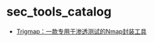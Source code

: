 # sec_tools_catalog

- [Trigmap：一款专用于渗透测试的Nmap封装工具](https://mp.weixin.qq.com/s?__biz=MjM5NjA0NjgyMA==&mid=2651075693&idx=4&sn=352dd20bd96fa1ea88355ca7da8fcefa&chksm=bd1fa6e68a682ff094761a5c7d456a946556a484e0b0eefc511b0945377cb58e8e29c6214ca0&xtrack=1&scene=0&subscene=92&sessionid=1559655937&clicktime=1559657611&ascene=7&devicetype=android-28&version=2700043b&nettype=3gnet&abtest_cookie=BgABAAgACgALABIAEwAVAAgAnoYeACOXHgBWmR4AxZkeANyZHgD1mR4AA5oeAA2aHgAAAA%3D%3D&lang=zh_CN&pass_ticket=aSykkTizzSN1ZCZ6bSrqfZt5Is9H%2F4Lgw4gEEVKAyiWlMIffXq7CPS6w1pwbAswD&wx_header=1)
